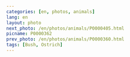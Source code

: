 ```yaml
---
categories: [en, photos, animals]
lang: en
layout: photo
next_photo: /en/photos/animals/P0000405.html
picname: P0000362
prev_photo: /en/photos/animals/P0000360.html
tags: [Bush, Ostrich]
---
```

